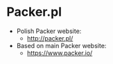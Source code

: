 # Packer.pl

* Polish Packer website:
  * http://packer.pl/
* Based on main Packer website:
  * https://www.packer.io/